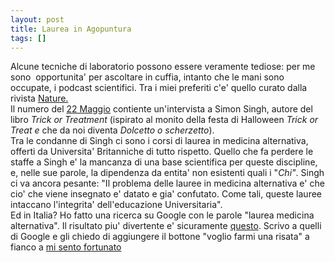 ```yaml
---
layout: post
title: Laurea in Agopuntura
tags: []
---
```


Alcune tecniche di laboratorio possono essere veramente tediose: per me sono&nbsp; opportunita' per ascoltare in cuffia, intanto che le mani sono occupate, i podcast scientifici. Tra i miei preferiti c'e' quello curato dalla rivista <a href="http://www.nature.com/nature/podcast" target="_blank">Nature.</a><br /> Il numero del <a href="http://media.nature.com/download/nature/nature/podcast/v453/n7194/nature-2008-05-22.mp3" target="_blank">22 Maggio</a> contiente un'intervista a Simon Singh, autore del libro <em>Trick or Treatment</em> (ispirato al monito della festa di Halloween <em>Trick or Treat e</em> che da noi diventa <em>Dolcetto o scherzetto</em>).<br /> Tra le condanne di Singh ci sono i corsi di laurea in medicina alternativa, offerti da Universita' Britanniche di tutto rispetto. Quello che fa perdere le staffe a Singh e' la mancanza di una base scientifica per queste discipline, e, nelle sue parole, la dipendenza da entita' non esistenti quali i "<em>Chi&quot;</em>. Singh ci va ancora pesante: "Il problema delle lauree in medicina alternativa e' che cio' che viene insegnato e' datato e gia' confutato. Come tali, queste lauree intaccano l'integrita' dell'educazione Universitaria&quot;.<br /> Ed in Italia? Ho fatto una ricerca su Google con le parole "laurea medicina alternativa&quot;. Il risultato piu' divertente e' sicuramente <a href="http://centre-archive.com/medicina-alternativa-laurea-si-e-possibile-raggiungere-tuo/" target="_blank">questo</a>. Scrivo a quelli di Google e gli chiedo di aggiungere il bottone "voglio farmi una risata&quot; a fianco a [mi sento fortunato](http://www.google.com/search?hl=en&q=&btnI=I%27m+Feeling+Lucky)
